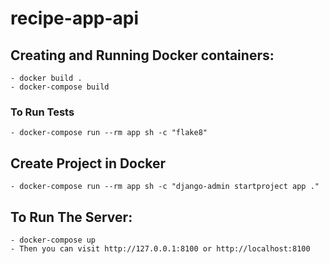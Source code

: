 # recipe-app-api

## Creating and Running Docker containers:
    - docker build .
    - docker-compose build

### To Run Tests
    - docker-compose run --rm app sh -c "flake8"

## Create Project in Docker
    - docker-compose run --rm app sh -c "django-admin startproject app ."

## To Run The Server:
    - docker-compose up
    - Then you can visit http://127.0.0.1:8100 or http://localhost:8100
